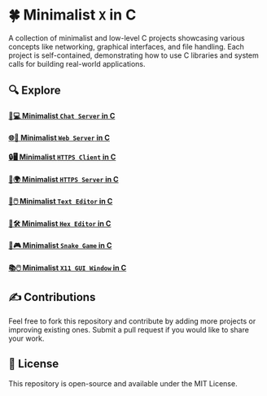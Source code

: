 # 🍀 Minimalist `X` in C
A collection of minimalist and low-level C projects showcasing various concepts like networking, graphical interfaces, and file handling. Each project is self-contained, demonstrating how to use C libraries and system calls for building real-world applications.

## 🔍 Explore

#### [💬💻 Minimalist `Chat Server` in C](https://github.com/ashish0kumar/Minimalist-C/tree/main/chat_server)
#### [🌐📡 Minimalist `Web Server` in C](https://github.com/ashish0kumar/Minimalist-C/tree/main/web_server)
#### [🔒🖥️ Minimalist `HTTPS Client` in C](https://github.com/ashish0kumar/Minimalist-C/tree/main/https_client)
#### [🔐🌍 Minimalist `HTTPS Server` in C](https://github.com/ashish0kumar/Minimalist-C/tree/main/https_server)
#### [📝🖱️ Minimalist `Text Editor` in C](https://github.com/ashish0kumar/Minimalist-C/tree/main/text_editor)
#### [🔢🛠️ Minimalist `Hex Editor` in C](https://github.com/ashish0kumar/Minimalist-C/tree/main/hex_editor)
#### [🐍🎮 Minimalist `Snake Game` in C](https://github.com/ashish0kumar/Minimalist-C/tree/main/snake_game)
#### [📚🖱️ Minimalist `X11 GUI Window` in C](https://github.com/ashish0kumar/Minimalist-C/tree/main/x11_gui)

## ✍️ Contributions

Feel free to fork this repository and contribute by adding more projects or improving existing ones. Submit a pull request if you would like to share your work.


## 📜 License

This repository is open-source and available under the MIT License.
